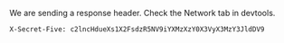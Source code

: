 We are sending a response header. Check the Network tab in devtools.

```
X-Secret-Five: c2lncHdueXs1X2FsdzR5NV9iYXMzXzY0X3VyX3MzY3JldDV9
```
